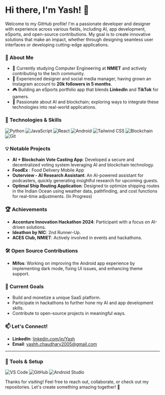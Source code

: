 # Hi there, I'm Yash! 👋

Welcome to my GitHub profile! I'm a passionate developer and designer with experience across various fields, including AI, app development, eSports, and open-source contributions. My goal is to create innovative solutions that make an impact, whether through designing seamless user interfaces or developing cutting-edge applications.

### 🌟 About Me
- 💼 Currently studying Computer Engineering at **NMIET** and actively contributing to the tech community.
- 🎨 Experienced designer and social media manager, having grown an Instagram account to **20k followers in 5 months**.
- 🎮 Building an eSports portfolio app that blends **LinkedIn** and **TikTok** for gamers.
- 🚀 Passionate about AI and blockchain; exploring ways to integrate these technologies into real-world applications.

### 🔧 Technologies & Skills
![Python](https://img.shields.io/badge/Python-3670A0?style=for-the-badge&logo=python&logoColor=ffdd54)
![JavaScript](https://img.shields.io/badge/JavaScript-323330?style=for-the-badge&logo=javascript&logoColor=F7DF1E)
![React](https://img.shields.io/badge/React-20232A?style=for-the-badge&logo=react&logoColor=61DAFB)
![Android](https://img.shields.io/badge/Android-3DDC84?style=for-the-badge&logo=android&logoColor=white)
![Tailwind CSS](https://img.shields.io/badge/TailwindCSS-38B2AC?style=for-the-badge&logo=tailwind-css&logoColor=white)
![Blockchain](https://img.shields.io/badge/Blockchain-121D33?style=for-the-badge&logo=ethereum&logoColor=white)
![Git](https://img.shields.io/badge/Git-F05032?style=for-the-badge&logo=git&logoColor=white)

### 💡 Notable Projects
- **AI + Blockchain Vote Casting App**: Developed a secure and decentralized voting system leveraging AI and blockchain technology.
- **FoodEx** : Food Delivery Mobile App
- **Outerview - AI Research Assistant**: An AI-powered assistant for podcasters, quickly generating insightful research for upcoming guests.
- **Optimal Ship Routing Application**: Designed to optimize shipping routes in the Indian Ocean using weather data, pathfinding, and cost functions for real-time adjustments. (In Progress)

### 🏆 Achievements
- **Accenture Innovation Hackathon 2024**: Participant with a focus on AI-driven solutions.
- **Ideathon by NIC**: 2nd Runner-Up.
- **ACES Club, NMIET**: Actively involved in events and hackathons.

### 🛠️ Open Source Contributions
- **Mifos**: Working on improving the Android app experience by implementing dark mode, fixing UI issues, and enhancing theme support.

### 🎯 Current Goals
- Build and monetize a unique SaaS platform.
- Participate in hackathons to further hone my AI and app development skills.
- Contribute to open-source projects in meaningful ways.

### 📫 Let's Connect!
- **LinkedIn**: [linkedin.com/in/Yash](https://linkedin.com/in/yashchaudhary18)
- **Email**: yashh.chaudhary2005@gmail.com

---

### 🧰 Tools & Setup
![VS Code](https://img.shields.io/badge/Editor-VS%20Code-blue?style=flat-square&logo=visual-studio-code)
![GitHub](https://img.shields.io/badge/-GitHub-181717?style=flat-square&logo=github)
![Android Studio](https://img.shields.io/badge/Android%20Studio-3DDC84?style=flat-square&logo=android-studio&logoColor=white)

Thanks for visiting! Feel free to reach out, collaborate, or check out my repositories. Let's create something amazing together! 🚀
